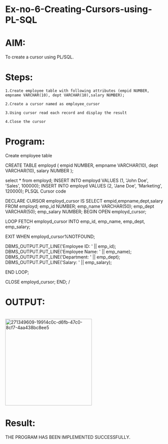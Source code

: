 # Ex-no-6-Creating-Cursors-using-PL-SQL
# AIM: 
To create a cursor using PL/SQL.
# Steps:

    1.Create employee table with following attributes (empid NUMBER, empname VARCHAR(10), dept VARCHAR(10),salary NUMBER);

    2.Create a cursor named as employee_cursor

    3.Using cursor read each record and display the result

    4.Close the cursor

# Program:
Create employee table

CREATE TABLE employd ( empid NUMBER, empname VARCHAR(10), dept VARCHAR(10), salary NUMBER );

select * from employd; INSERT INTO employd VALUES (1, 'John Doe', 'Sales', 100000); INSERT INTO employd VALUES (2, 'Jane Doe', 'Marketing', 120000);
PLSQL Cursor code

DECLARE CURSOR employd_cursor IS SELECT empid,empname,dept,salary FROM employd; emp_id NUMBER; emp_name VARCHAR(50); emp_dept VARCHAR(50); emp_salary NUMBER; BEGIN OPEN employd_cursor;

LOOP FETCH employd_cursor INTO emp_id, emp_name, emp_dept, emp_salary;

EXIT WHEN employd_cursor%NOTFOUND;

DBMS_OUTPUT.PUT_LINE('Employee ID: ' || emp_id);
DBMS_OUTPUT.PUT_LINE('Employee Name: ' || emp_name);
DBMS_OUTPUT.PUT_LINE('Department: ' || emp_dept);
DBMS_OUTPUT.PUT_LINE('Salary: ' || emp_salary);

END LOOP;

CLOSE employd_cursor; END; /
# OUTPUT:
<br>
<img width="275" alt="271349609-19914c0c-d6fb-47c0-8cf7-4aa438bc8ee5" src="https://github.com/thrikesh/Ex-no-6-Creating-Cursors-using-PL-SQL/assets/119576222/c206e78b-3371-4e26-a2e6-a445fe143044">


# Result:
THE PROGRAM HAS BEEN IMPLEMENTED SUCCESSFULLY.
